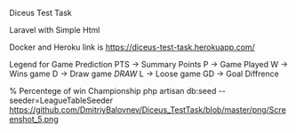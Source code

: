 Diceus Test Task

Laravel with Simple Html

Docker and Heroku
link is https://diceus-test-task.herokuapp.com/

Legend for Game Prediction
PTS -> Summary Points
P -> Game Played
W -> Wins game
D -> Draw game *DRAW*
L -> Loose game
GD -> Goal Diffrence

% Percentege of win Championship
php artisan db:seed --seeder=LeagueTableSeeder
https://github.com/DmitriyBalovnev/Diceus_TestTask/blob/master/png/Screenshot_5.png
